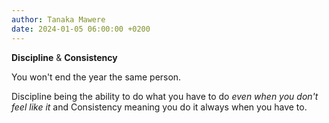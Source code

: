 ```yaml
---
author: Tanaka Mawere
date: 2024-01-05 06:00:00 +0200
---
```


**Discipline** & **Consistency**

You won't end the year the same person.

Discipline being the ability to do what you have to do *even when you don't feel like it* and Consistency meaning you do it always when you have to.